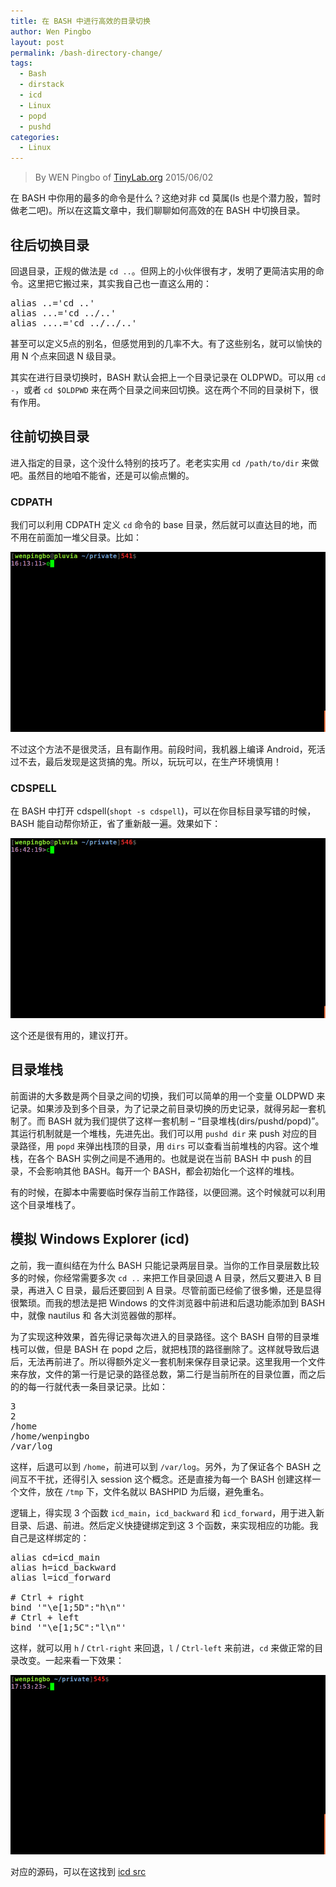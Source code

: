 ```yaml
---
title: 在 BASH 中进行高效的目录切换
author: Wen Pingbo
layout: post
permalink: /bash-directory-change/
tags:
  - Bash
  - dirstack
  - icd
  - Linux
  - popd
  - pushd
categories:
  - Linux
---
```


> By WEN Pingbo of [TinyLab.org][1]
> 2015/06/02

在 BASH 中你用的最多的命令是什么？这绝对非 cd 莫属(ls 也是个潜力股，暂时做老二吧)。所以在这篇文章中，我们聊聊如何高效的在 BASH 中切换目录。


## 往后切换目录

回退目录，正规的做法是 `cd ..`。但网上的小伙伴很有才，发明了更简洁实用的命令。这里把它搬过来，其实我自己也一直这么用的：

<pre>alias ..='cd ..'
alias ...='cd ../..'
alias ....='cd ../../..'
</pre>

甚至可以定义5点的别名，但感觉用到的几率不大。有了这些别名，就可以愉快的用 N 个点来回退 N 级目录。

其实在进行目录切换时，BASH 默认会把上一个目录记录在 OLDPWD。可以用 `cd -`，或者 `cd $OLDPWD` 来在两个目录之间来回切换。这在两个不同的目录树下，很有作用。

<!-- more -->

## 往前切换目录

进入指定的目录，这个没什么特别的技巧了。老老实实用 `cd /path/to/dir` 来做吧。虽然目的地咱不能省，还是可以偷点懒的。

### CDPATH

我们可以利用 CDPATH 定义 `cd` 命令的 base 目录，然后就可以直达目的地，而不用在前面加一堆父目录。比如：

![bash cdpath][2]

不过这个方法不是很灵活，且有副作用。前段时间，我机器上编译 Android，死活过不去，最后发现是这货搞的鬼。所以，玩玩可以，在生产环境慎用！

### CDSPELL

在 BASH 中打开 cdspell(`shopt -s cdspell`)，可以在你目标目录写错的时候，BASH 能自动帮你矫正，省了重新敲一遍。效果如下：

![bash cdspell][3]

这个还是很有用的，建议打开。

## 目录堆栈

前面讲的大多数是两个目录之间的切换，我们可以简单的用一个变量 OLDPWD 来记录。如果涉及到多个目录，为了记录之前目录切换的历史记录，就得另起一套机制了。而 BASH 就为我们提供了这样一套机制 &#8211; &#8220;目录堆栈(dirs/pushd/popd)&#8221;。其运行机制就是一个堆栈，先进先出。我们可以用 `pushd dir` 来 push 对应的目录路径，用 `popd` 来弹出栈顶的目录，用 `dirs` 可以查看当前堆栈的内容。这个堆栈，在各个 BASH 实例之间是不通用的。也就是说在当前 BASH 中 push 的目录，不会影响其他 BASH。每开一个 BASH，都会初始化一个这样的堆栈。

有的时候，在脚本中需要临时保存当前工作路径，以便回溯。这个时候就可以利用这个目录堆栈了。

## 模拟 Windows Explorer (icd)

之前，我一直纠结在为什么 BASH 只能记录两层目录。当你的工作目录层数比较多的时候，你经常需要多次 `cd ..` 来把工作目录回退 A 目录，然后又要进入 B 目录，再进入 C 目录，最后还要回到 A 目录。尽管前面已经偷了很多懒，还是显得很繁琐。而我的想法是把 Windows 的文件浏览器中前进和后退功能添加到 BASH 中，就像 nautilus 和 各大浏览器做的那样。

为了实现这种效果，首先得记录每次进入的目录路径。这个 BASH 自带的目录堆栈可以做，但是 BASH 在 popd 之后，就把栈顶的路径删除了。这样就导致后退后，无法再前进了。所以得额外定义一套机制来保存目录记录。这里我用一个文件来存放，文件的第一行是记录的路径总数，第二行是当前所在的目录位置，而之后的的每一行就代表一条目录记录。比如：

<pre>3
2
/home
/home/wenpingbo
/var/log
</pre>

这样，后退可以到 `/home`，前进可以到 `/var/log`。另外，为了保证各个 BASH 之间互不干扰，还得引入 session 这个概念。还是直接为每一个 BASH 创建这样一个文件，放在 `/tmp` 下，文件名就以 BASHPID 为后缀，避免重名。

逻辑上，得实现 3 个函数 `icd_main`，`icd_backward` 和 `icd_forward`，用于进入新目录、后退、前进。然后定义快捷键绑定到这 3 个函数，来实现相应的功能。我自己是这样绑定的：

<pre>alias cd=icd_main
alias h=icd_backward
alias l=icd_forward

# Ctrl + right
bind '"\e[1;5D":"h\n"'
# Ctrl + left
bind '"\e[1;5C":"l\n"'
</pre>

这样，就可以用 `h` / `Ctrl-right` 来回退，`l` / `Ctrl-left` 来前进，`cd` 来做正常的目录改变。一起来看一下效果：

![icd][4]

对应的源码，可以在这找到 [icd src][5]





 [1]: http://tinylab.org
 [2]: /wp-content/uploads/2015/06/bash_cdpath.gif
 [3]: /wp-content/uploads/2015/06/bash_cdspell.gif
 [4]: /wp-content/uploads/2015/06/bash_icd.gif
 [5]: https://github.com/wengpingbo/ilinux/blob/master/.icd.conf
